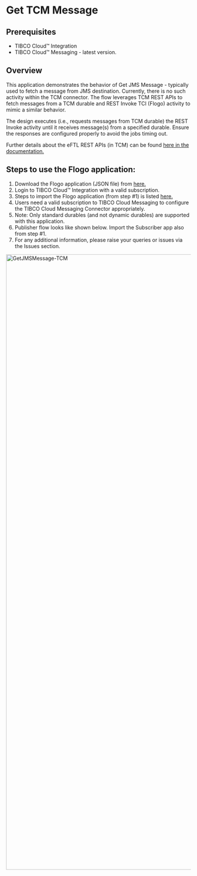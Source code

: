 # Get TCM Message

## Prerequisites
- TIBCO Cloud™ Integration
- TIBCO Cloud™ Messaging - latest version. 

## Overview
This application demonstrates the behavior of Get JMS Message - typically used to fetch a message from JMS destination. Currently, there is no such activity within the TCM connector. The flow leverages TCM REST APIs to fetch messages from a TCM durable and REST Invoke TCI (Flogo) activity to mimic a similar behavior. 

The design executes (i.e., requests messages from TCM durable) the REST Invoke activity until it receives message(s) from a specified durable. Ensure the responses are configured properly to avoid the jobs timing out. 

Further details about the eFTL REST APIs (in TCM) can be found [here in the documentation.](https://messaging.cloud.tibco.com/docs/getstarted/quickstart-eftl/restapi-eftl.html) 

## Steps to use the Flogo application: 
1. Download the Flogo application (JSON file) from [here.](https://github.com/TIBCOSoftware/tci-flogo/tree/master/samples/app-dev/TCM/HowTo-Get_TCM_MSG)
2. Login to TIBCO Cloud™ Integration with a valid subscription.
3. Steps to import the Flogo application (from step #1) is listed [here.](https://github.com/TIBCOSoftware/tci-flogo/blob/master/samples/app-dev/readme.md)
4. Users need a valid subscription to TIBCO Cloud Messaging to configure the TIBCO Cloud Messaging Connector appropriately.
5. Note: Only standard durables (and not dynamic durables) are supported with this application. 
6. Publisher flow looks like shown below. Import the Subscriber app also from step #1.
7. For any additional information, please raise your queries or issues via the Issues section.
<img width="1678" alt="GetJMSMessage-TCM" src="https://user-images.githubusercontent.com/17696107/114740030-15ed5600-9d67-11eb-874d-0328ba7cef5a.png">
